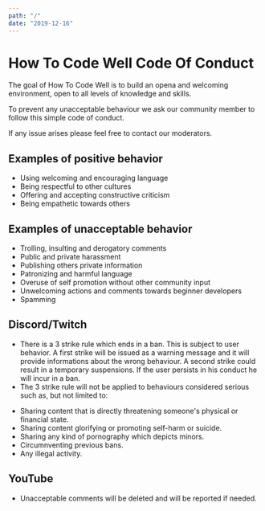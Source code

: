 ```yaml
---
path: "/"
date: "2019-12-16"
---
```

# How To Code Well Code Of Conduct

The goal of How To Code Well is to build an opena and welcoming environment, open to all levels of knowledge and skills.

To prevent any unacceptable behaviour we ask our community member to follow this simple code of conduct.

If any issue arises please feel free to contact our moderators.

## Examples of positive behavior
- Using welcoming and encouraging language
- Being respectful to other cultures
- Offering and accepting constructive criticism
- Being empathetic towards others

## Examples of unacceptable behavior
- Trolling, insulting and derogatory comments
- Public and private harassment
- Publishing others private information
- Patronizing and harmful language
- Overuse of self promotion without other community input  
- Unwelcoming actions and comments towards beginner developers
- Spamming

## Discord/Twitch
- There is a 3 strike rule which ends in a ban. This is subject to user behavior. A first strike will be issued as a warning message and it will provide informations about the wrong behaviour. A second strike could result in a temporary suspensions. If the user persists in his conduct he will incur in a ban.
- The 3 strike rule will not be applied to behaviours considered serious such as, but not limited to:
* Sharing content that is directly threatening someone's physical or financial state.
* Sharing content glorifying or promoting self-harm or suicide.
* Sharing any kind of pornography which depicts minors.
* Circumnventing previous bans.
* Any illegal activity.

## YouTube
- Unacceptable comments will be deleted and will be reported if needed.
